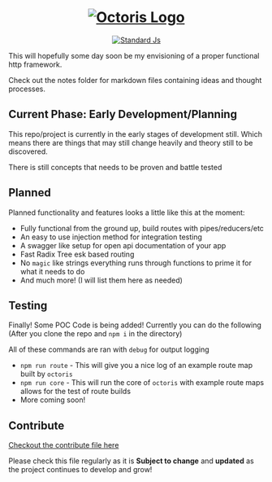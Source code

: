 <h1 align=center>
  <a href="#" title="Octoris Repo">
    <img alt="Octoris Logo" src="https://user-images.githubusercontent.com/8997380/49382441-6a3a9280-f6e4-11e8-93b0-675e6f77112f.png">
  </a>
</h1>

<p align=center>
  <a href="https://github.com/standard/standard">
    <img alt="Standard Js" src="https://cdn.rawgit.com/standard/standard/master/badge.svg">
  </a>
</p>

This will hopefully some day soon be my envisioning of a proper functional http framework.

Check out the notes folder for markdown files containing ideas and thought processes.

## Current Phase: Early Development/Planning

This repo/project is currently in the early stages of development still. Which means there are things that may still change heavily and theory still to be discovered.

There is still concepts that needs to be proven and battle tested

## Planned

Planned functionality and features looks a little like this at the moment:

- Fully functional from the ground up, build routes with pipes/reducers/etc
- An easy to use injection method for integration testing
- A swagger like setup for open api documentation of your app
- Fast Radix Tree esk based routing
- No `magic` like strings everything runs through functions to prime it for what it needs to do
- And much more! (I will list them here as needed)

## Testing

Finally! Some POC Code is being added! Currently you can do the following (After you clone the repo and `npm i` in the directory)

All of these commands are ran with `debug` for output logging

- `npm run route` - This will give you a nice log of an example route map built by `octoris`
- `npm run core` - This will run the core of `octoris` with example route maps allows for the test of route builds
- More coming soon!

## Contribute

[Checkout the contribute file here](https://github.com/dhershman1/octoris/blob/master/.github/CONTRIBUTING.md)

Please check this file regularly as it is **Subject to change** and **updated** as the project continues to develop and grow!
